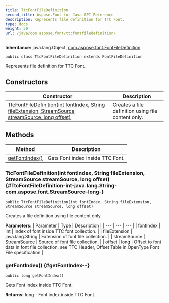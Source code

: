 ```yaml
---
title: TtcFontFileDefinition
second_title: Aspose.Font for Java API Reference
description: Represents file definition for TTC Font.
type: docs
weight: 59
url: /java/com.aspose.font/ttcfontfiledefinition/
---
```

**Inheritance:**
java.lang.Object, [com.aspose.font.FontFileDefinition](../../com.aspose.font/fontfiledefinition)
```
public class TtcFontFileDefinition extends FontFileDefinition
```

Represents file definition for TTC Font.
## Constructors

| Constructor | Description |
| --- | --- |
| [TtcFontFileDefinition(int fontIndex, String fileExtension, StreamSource streamSource, long offset)](#TtcFontFileDefinition-int-java.lang.String-com.aspose.font.StreamSource-long-) | Creates a file definition using file content only. |
## Methods

| Method | Description |
| --- | --- |
| [getFontIndex()](#getFontIndex--) | Gets Font index inside TTC Font. |
### TtcFontFileDefinition(int fontIndex, String fileExtension, StreamSource streamSource, long offset) {#TtcFontFileDefinition-int-java.lang.String-com.aspose.font.StreamSource-long-}
```
public TtcFontFileDefinition(int fontIndex, String fileExtension, StreamSource streamSource, long offset)
```


Creates a file definition using file content only.

**Parameters:**
| Parameter | Type | Description |
| --- | --- | --- |
| fontIndex | int | Index of font inside TTC font collection. |
| fileExtension | java.lang.String | Extension of font file collection. |
| streamSource | [StreamSource](../../com.aspose.font/streamsource) | Source of font file collection. |
| offset | long | Offset to font data in font file collection, see TTC Header, Offset Table in OpenType Font File specification |

### getFontIndex() {#getFontIndex--}
```
public long getFontIndex()
```


Gets Font index inside TTC Font.

**Returns:**
long - Font index inside TTC Font.
